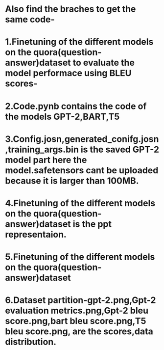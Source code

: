 # Also find the braches to get the same code-
# 1.Finetuning of the different models on the quora(question-answer)dataset to evaluate the model performace using BLEU scores-
# 2.Code.pynb contains the code of the models GPT-2,BART,T5
# 3.Config.josn,generated_conifg.josn,training_args.bin is the saved GPT-2 model part here the model.safetensors cant be uploaded because it is larger than 100MB.
# 4.Finetuning of the different models on the quora(question-answer)dataset is the ppt representaion.
# 5.Finetuning of the different models on the quora(question-answer)dataset
# 6.Dataset partition-gpt-2.png,Gpt-2 evaluation metrics.png,Gpt-2 bleu score.png,bart bleu score.png,T5 bleu score.png, are the scores,data distribution.
